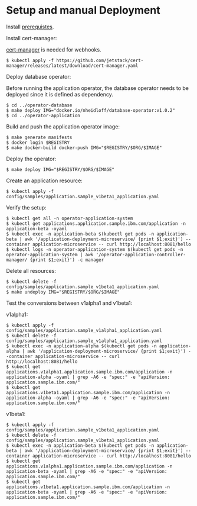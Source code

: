 # Setup and manual Deployment

Install [prerequistes](Prerequisites.md).

Install cert-manager:

[cert-manager](https://github.com/cert-manager/cert-manager) is needed for webhooks.

```
$ kubectl apply -f https://github.com/jetstack/cert-manager/releases/latest/download/cert-manager.yaml
```

Deploy database operator:

Before running the application operator, the database operator needs to be deployed since it is defined as dependency.

```
$ cd ../operator-database
$ make deploy IMG="docker.io/nheidloff/database-operator:v1.0.2"
$ cd ../operator-application
```

Build and push the application operator image:

```
$ make generate manifests
$ docker login $REGISTRY
$ make docker-build docker-push IMG="$REGISTRY/$ORG/$IMAGE"
```

Deploy the operator:

```
$ make deploy IMG="$REGISTRY/$ORG/$IMAGE"
```

Create an application resource: 

```
$ kubectl apply -f config/samples/application.sample_v1beta1_application.yaml
```

Verify the setup:

```
$ kubectl get all -n operator-application-system
$ kubectl get applications.application.sample.ibm.com/application -n application-beta -oyaml
$ kubectl exec -n application-beta $(kubectl get pods -n application-beta | awk '/application-deployment-microservice/ {print $1;exit}') --container application-microservice -- curl http://localhost:8081/hello
$ kubectl logs -n operator-application-system $(kubectl get pods -n operator-application-system | awk '/operator-application-controller-manager/ {print $1;exit}') -c manager
```

Delete all resources:

```
$ kubectl delete -f config/samples/application.sample_v1beta1_application.yaml
$ make undeploy IMG="$REGISTRY/$ORG/$IMAGE"
```

Test the conversions between v1alpha1 and v1beta1:

v1alpha1:

```
$ kubectl apply -f config/samples/application.sample_v1alpha1_application.yaml
$ kubectl delete -f config/samples/application.sample_v1alpha1_application.yaml
$ kubectl exec -n application-alpha $(kubectl get pods -n application-alpha | awk '/application-deployment-microservice/ {print $1;exit}') --container application-microservice -- curl http://localhost:8081/hello
$ kubectl get applications.v1alpha1.application.sample.ibm.com/application -n application-alpha -oyaml | grep -A6 -e "spec:" -e "apiVersion: application.sample.ibm.com/" 
$ kubectl get applications.v1beta1.application.sample.ibm.com/application -n application-alpha -oyaml | grep -A6 -e "spec:" -e "apiVersion: application.sample.ibm.com/" 
```

v1beta1:

```
$ kubectl apply -f config/samples/application.sample_v1beta1_application.yaml
$ kubectl delete -f config/samples/application.sample_v1beta1_application.yaml
$ kubectl exec -n application-beta $(kubectl get pods -n application-beta | awk '/application-deployment-microservice/ {print $1;exit}') --container application-microservice -- curl http://localhost:8081/hello
$ kubectl get applications.v1alpha1.application.sample.ibm.com/application -n application-beta -oyaml | grep -A6 -e "spec:" -e "apiVersion: application.sample.ibm.com/" 
$ kubectl get applications.v1beta1.application.sample.ibm.com/application -n application-beta -oyaml | grep -A6 -e "spec:" -e "apiVersion: application.sample.ibm.com/" 
```